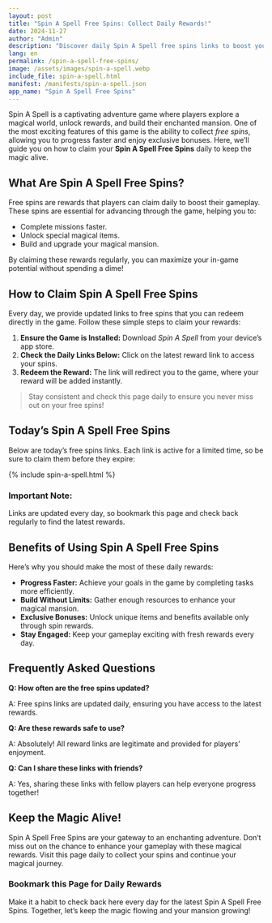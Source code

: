 ```yaml
---
layout: post
title: "Spin A Spell Free Spins: Collect Daily Rewards!"
date: 2024-11-27
author: "Admin"
description: "Discover daily Spin A Spell free spins links to boost your magical journey and claim exclusive rewards effortlessly!"
lang: en
permalink: /spin-a-spell-free-spins/
image: /assets/images/spin-a-spell.webp
include_file: spin-a-spell.html
manifest: /manifests/spin-a-spell.json
app_name: "Spin A Spell Free Spins"
---
```


Spin A Spell is a captivating adventure game where players explore a magical world, unlock rewards, and build their enchanted mansion. One of the most exciting features of this game is the ability to collect *free spins*, allowing you to progress faster and enjoy exclusive bonuses. Here, we’ll guide you on how to claim your **Spin A Spell Free Spins** daily to keep the magic alive.

## What Are Spin A Spell Free Spins?

Free spins are rewards that players can claim daily to boost their gameplay. These spins are essential for advancing through the game, helping you to:

- Complete missions faster.
- Unlock special magical items.
- Build and upgrade your magical mansion.

By claiming these rewards regularly, you can maximize your in-game potential without spending a dime!

## How to Claim Spin A Spell Free Spins

Every day, we provide updated links to free spins that you can redeem directly in the game. Follow these simple steps to claim your rewards:

1. **Ensure the Game is Installed:** Download *Spin A Spell* from your device’s app store.
2. **Check the Daily Links Below:** Click on the latest reward link to access your spins.
3. **Redeem the Reward:** The link will redirect you to the game, where your reward will be added instantly.

> Stay consistent and check this page daily to ensure you never miss out on your free spins!

## Today’s Spin A Spell Free Spins

Below are today’s free spins links. Each link is active for a limited time, so be sure to claim them before they expire:

{% include spin-a-spell.html %}

### Important Note:

Links are updated every day, so bookmark this page and check back regularly to find the latest rewards.

## Benefits of Using Spin A Spell Free Spins

Here’s why you should make the most of these daily rewards:

- **Progress Faster:** Achieve your goals in the game by completing tasks more efficiently.
- **Build Without Limits:** Gather enough resources to enhance your magical mansion.
- **Exclusive Bonuses:** Unlock unique items and benefits available only through spin rewards.
- **Stay Engaged:** Keep your gameplay exciting with fresh rewards every day.

## Frequently Asked Questions

**Q: How often are the free spins updated?**

A: Free spins links are updated daily, ensuring you have access to the latest rewards.

**Q: Are these rewards safe to use?**

A: Absolutely! All reward links are legitimate and provided for players’ enjoyment.

**Q: Can I share these links with friends?**

A: Yes, sharing these links with fellow players can help everyone progress together!

## Keep the Magic Alive!

Spin A Spell Free Spins are your gateway to an enchanting adventure. Don’t miss out on the chance to enhance your gameplay with these magical rewards. Visit this page daily to collect your spins and continue your magical journey.

### Bookmark this Page for Daily Rewards

Make it a habit to check back here every day for the latest Spin A Spell Free Spins. Together, let’s keep the magic flowing and your mansion growing!